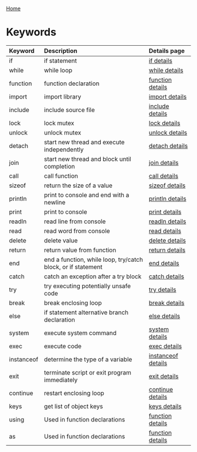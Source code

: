 [Home](https://github.com/puckowski/concert7)

# Keywords

| Keyword   | Description                                                 | Details page                                       |
|:----------|:------------------------------------------------------------|:---------------------------------------------------|
|if         |if statement                                                 |[if details](keywords/keyword_if.md)                |
|while      |while loop                                                   |[while details](keywords/keyword_while.md)          |
|function   |function declaration                                         |[function details](keywords/keyword_function.md)    |
|import     |import library                                               |[import details](keywords/keyword_import.md)        |
|include    |include source file                                          |[include details](keywords/keyword_include.md)      |
|lock       |lock mutex                                                   |[lock details](keywords/keyword_lock.md)            |
|unlock     |unlock mutex                                                 |[unlock details](keywords/keyword_unlock.md)        |
|detach     |start new thread and execute independently                   |[detach details](keywords/keyword_detach.md)        |
|join       |start new thread and block until completion                  |[join details](keywords/keyword_join.md)            |
|call       |call function                                                |[call details](keywords/keyword_call.md)            |
|sizeof     |return the size of a value                                   |[sizeof details](keywords/keyword_sizeof.md)        |
|println    |print to console and end with a newline                      |[println details](keywords/keyword_println.md)      |
|print      |print to console                                             |[print details](keywords/keyword_print.md)          |
|readln     |read line from console                                       |[readln details](keywords/keyword_readln.md)        |
|read       |read word from console                                       |[read details](keywords/keyword_read.md)            |
|delete     |delete value                                                 |[delete details](keywords/keyword_delete.md)        |
|return     |return value from function                                   |[return details](keywords/keyword_return.md)        |
|end        |end a function, while loop, try/catch block, or if statement |[end details](keywords/keyword_end.md)              |
|catch      |catch an exception after a try block                         |[catch details](keywords/keyword_catch.md)          |
|try        |try executing potentially unsafe code                        |[try details](keywords/keyword_try.md)              |
|break      |break enclosing loop                                         |[break details](keywords/keyword_break.md)          |
|else       |if statement alternative branch declaration                  |[else details](keywords/keyword_else.md)            |
|system     |execute system command                                       |[system details](keywords/keyword_system.md)        |
|exec       |execute code                                                 |[exec details](keywords/keyword_exec.md)            |
|instanceof |determine the type of a variable                             |[instanceof details](keywords/keyword_instanceof.md)|
|exit       |terminate script or exit program immediately                 |[exit details](keywords/keyword_exit.md)            |
|continue   |restart enclosing loop                                       |[continue details](keywords/keyword_continue.md)    |
|keys       |get list of object keys                                      |[keys details](keywords/keyword_keys.md)            |
|using   |Used in function declarations                                         |[function details](keywords/keyword_function.md)    |
|as   |Used in function declarations                                         |[function details](keywords/keyword_function.md)    |
